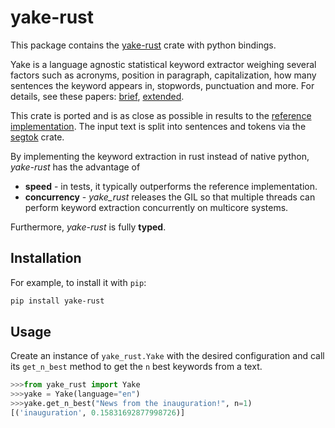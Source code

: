 # yake-rust

This package contains the [yake-rust](https://crates.io/crates/yake-rust) crate with python bindings.

Yake is a language agnostic statistical keyword extractor weighing several factors such as acronyms, position in
paragraph, capitalization, how many sentences the keyword appears in, stopwords, punctuation and more. For details,
see these papers: [brief](https://repositorio.inesctec.pt/server/api/core/bitstreams/ef121a01-a0a6-4be8-945d-3324a58fc944/content),
[extended](https://doi.org/10.1016/j.ins.2019.09.013).

This crate is ported and is as close as possible in results to the [reference implementation](https://github.com/LIAAD/yake/).
The input text is split into sentences and tokens via the [segtok](https://github.com/xamgore/segtok) crate.

By implementing the keyword extraction in rust instead of native python, *yake-rust* has the advantage of
- **speed** - in tests, it typically outperforms the reference implementation.
- **concurrency** - *yake_rust* releases the GIL so that multiple threads can perform keyword extraction
concurrently on multicore systems.

Furthermore, *yake-rust* is fully **typed**.

## Installation

For example, to install it with `pip`:
```bash
pip install yake-rust
```

## Usage

Create an instance of `yake_rust.Yake` with the desired configuration
and call its `get_n_best` method to get the `n` best keywords from a text.
```python
>>>from yake_rust import Yake
>>>yake = Yake(language="en")
>>>yake.get_n_best("News from the inauguration!", n=1)
[('inauguration', 0.15831692877998726)]
```
